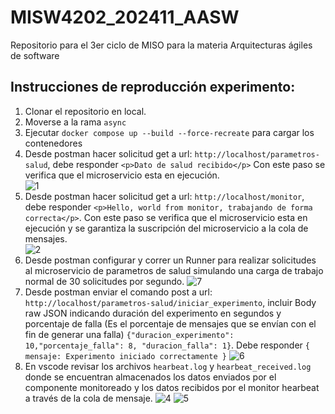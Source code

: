 # MISW4202_202411_AASW

Repositorio para el 3er ciclo de MISO para la materia Arquitecturas ágiles de software

## Instrucciones de reproducción experimento: 

1. Clonar el repositorio en local.
2. Moverse a la rama `async`
3. Ejecutar `docker compose up --build --force-recreate` para cargar los contenedores
4. Desde postman hacer solicitud get a url: `http://localhost/parametros-salud`, debe responder `<p>Dato de salud recibido</p>` Con este paso se verifica que el microservicio esta en ejecución.  
![1](https://github.com/dparejaUniandes/MISW4202_202411_AASW/assets/142282285/5012b30b-a09c-4b30-b3d6-6dacdd8b8a30)  
5. Desde postman hacer solicitud get a url: `http://localhost/monitor`, debe responder `<p>Hello, world from monitor, trabajando de forma correcta</p>`. Con este paso se verifica que el microservicio esta en ejecución y se garantiza la suscripción del microservicio a la cola de mensajes.   
![2](https://github.com/dparejaUniandes/MISW4202_202411_AASW/assets/142282285/1615058f-3ba6-444e-bece-3957ab8243c0)
6. Desde postman configurar y correr un Runner para realizar solicitudes al microservicio de parametros de salud simulando una carga de trabajo normal de 30 solicitudes por segundo.
![7](https://github.com/dparejaUniandes/MISW4202_202411_AASW/assets/142282285/b4877431-526b-480c-934e-08bc24545fb0)  
8. Desde postman enviar el comando post a url: `http://localhost/parametros-salud/iniciar_experimento`, incluir Body raw JSON indicando duración del experimento en segundos y porcentaje de falla (Es el porcentaje de mensajes que se envían con el fin de generar una falla) `{"duracion_experimento": 10,"porcentaje_falla": 8, "duracion_falla": 1}`. Debe responder `{ mensaje: Experimento iniciado correctamente }`
![6](https://github.com/dparejaUniandes/MISW4202_202411_AASW/assets/142282285/adfac636-3e19-4c90-b084-a9d372b7f92c)  
9. En vscode revisar los archivos `hearbeat.log` y `hearbeat_received.log` donde se encuentran almacenados los datos enviados por el componente monitoreado y los datos recibidos por el monitor hearbeat a través de la cola de mensaje.
![4](https://github.com/dparejaUniandes/MISW4202_202411_AASW/assets/142282285/ee34bd74-023c-4e3a-99f9-5bf0c2c27b44) ![5](https://github.com/dparejaUniandes/MISW4202_202411_AASW/assets/142282285/4e94dd3c-e566-489f-a15a-ff94498ba199)

